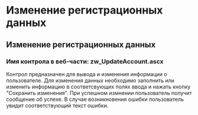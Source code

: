 ﻿---
description: 2.4.7
---
# Изменение регистрационных данных
## Изменение регистрационных данных
### Имя контрола в веб-части: zw_UpdateAccount.ascx
Контрол предназначен для вывода и изменения информации о пользователе.
Для изменения данных необходимо заполнить или изменить информацию в соответсвующих полях ввода и нажать кнопку "Сохранить изменения". 
При успешном измнении пользователь получит сообщение об успехе.
В случае возникновения ошибки пользователь увидит соответствующий текст ошибки. 
